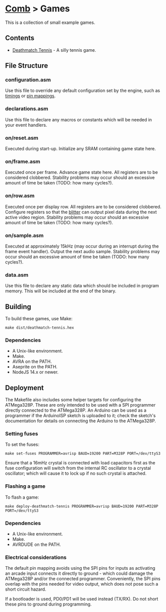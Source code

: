 # [Comb](../../README.md) > Games

This is a collection of small example games.

## Contents

- [Deathmatch Tennis](./deathmatch-tennis/readme.md) - A silly tennis game.

## File Structure

### configuration.asm

Use this file to override any default configuration set by the engine, such as [timings](../engine/timings/defaults.asm) or [pin mappings](../engine/pin-mappings/defaults.asm).

### declarations.asm

Use this file to declare any macros or constants which will be needed in your event handlers.

### on/reset.asm

Executed during start-up.  Initialize any SRAM containing game state here.

### on/frame.asm

Executed once per frame.  Advance game state here.  All registers are to be considered clobbered.  Stability problems may occur should an excessive amount of time be taken (TODO: how many cycles?).

### on/row.asm

Executed once per display row.  All registers are to be considered clobbered.  Configure registers so that the [blitter](../engine/interrupt/handler/active-video.asm) can output pixel data during the next active video region.  Stability problems may occur should an excessive amount of time be taken (TODO: how many cycles?).

### on/sample.asm

Executed at approximately 15kHz (may occur during an interrupt during the frame event handler).  Output the next audio sample.  Stability problems may occur should an excessive amount of time be taken (TODO: how many cycles?).

### data.asm

Use this file to declare any static data which should be included in program memory.  This will be included at the end of the binary.

## Building

To build these games, use Make:

```
make dist/deathmatch-tennis.hex
```

### Dependencies

- A Unix-like environment.
- Make.
- AVRA on the PATH.
- Aseprite on the PATH.
- NodeJS 14.x or newer.

## Deployment

The Makefile also includes some helper targets for configuring the ATMega328P.  These are only intended to be used with a SPI programmer directly connected to the ATMega328P.  An Arduino can be used as a programmer if the ArduinoISP sketch is uploaded to it; check the sketch's documentation for details on connecting the Arduino to the ATMega328P.

### Setting fuses

To set the fuses:

```
make set-fuses PROGRAMMER=avrisp BAUD=19200 PART=M328P PORT=/dev/ttyS3
```

Ensure that a 16mHz crystal is connected with load capacitors first as the fuse configuration will switch from the internal RC oscillator to a crystal oscillator; which will cause it to lock up if no such crystal is attached.

### Flashing a game

To flash a game:

```
make deploy-deathmatch-tennis PROGRAMMER=avrisp BAUD=19200 PART=M328P PORT=/dev/ttyS3
```

### Dependencies

- A Unix-like environment.
- Make.
- AVRDUDE on the PATH.

### Electrical considerations

The default pin mapping avoids using the SPI pins for inputs as activating an arcade input connects it directly to ground - which could damage the ATMega328P and/or the connected programmer.  Conveniently, the SPI pins overlap with the pins needed for video output, which does not pose such a short circuit hazard.

If a bootloader is used, PD0/PD1 will be used instead (TX/RX).  Do not short these pins to ground during programming.

